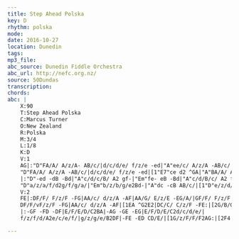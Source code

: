 ```yaml
---
title: Step Ahead Polska
key: D
rhythm: polska
mode:
date: 2016-10-27
location: Dunedin
tags:
mp3_file:
abc_source: Dunedin Fiddle Orchestra
abc_url: http://nefc.org.nz/
source: 50Dundas
transcription:
chords: 
abc: |
    X:90
    T:Step Ahead Polska
    C:Marcus Turner
    O:New Zealand
    R:Polska
    M:3/4
    L:1/8
    K:D
    V:1
    AG|:"D"FA/A/ A/z/A- AB/c/|d/c/d/e/ f/z/e -ed|"A"ee/c/ A/z/A -AB/c/|"D"ed/d/ d/z/A -AG|
    "D"FA/A/ A/z/A -AB/c/|d/c/d/e/ f/z/e -ed|[1"E7"ce d2 ^GA|"A"BA/A/ A/z/A -AG:|[2"A"e/f/e/c/ A/z/A -AB/c/|"D"d4fe|
    |:"D"-ed -dB -Bd|"A"c/d/c/B/ A2 gf-|"Em"fe- eB -Bd|"A"c/d/B/c/ A2 f/e/f/g/|
    "D"a/z/a/f/d2g/f/g/a/|"Em"b/z/b/g/e2Bd-|"A"dc -cB AB/c/|[1"D"e/z/d/d/ d2fe:|[2"D"d4|]
    V:2
    FE|:DF/F/ F/z/F -FG|AA/c/ d/z/A -AF|AA/G/ E/z/E -EG/A/|GF/F/ F/z/F -FE|
    DF/F/vF/z/F -FG|AA/c/ d/z/A -AF|[1EA ^G2E2|DC/C/ C/z/F -FE:|[2G/B/G/E/ C/z/C -CD/E/|F4AG|
    |:-GF -FD -DF|E/F/E/D/C2BA|-AG -GE -EG|E/F/D/E/C2d/c/d/e/|
    f/z/f/d/A2e/c/e/f/|g/z/g/e/B2DF|-FE -ED CD/E/|[1G/z/F/F/F2AG:|[2F4|]

---
```



